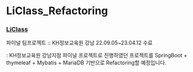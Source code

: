 # LiClass_Refactoring
### [LiClass](https://github.com/kimeunazip/LiClass)
파이널 팀프로젝트 :: KH정보교육원 강남 22.09.05~23.04.12 수료

 : KH정보교육원 강남지점 파이널 프로젝트로 진행하였던 프로젝트를 SpringBoot + thymeleaf + Mybatis + MariaDB 기반으로 Refactoring할 예정입니다.
